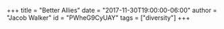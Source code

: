 +++
title = "Better Allies"
date = "2017-11-30T19:00:00-06:00"
author = "Jacob Walker"
id = "PWheG9CyUAY"
tags = ["diversity"]
+++
